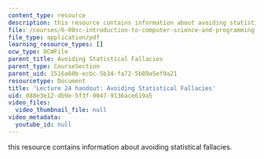```yaml
---
content_type: resource
description: this resource contains information about avoiding statistical fallacies.
file: /courses/6-00sc-introduction-to-computer-science-and-programming-spring-2011/088e3e12db9e5f3f90479136ace619a5_MIT6_00SCS11_lec24.pdf
file_type: application/pdf
learning_resource_types: []
ocw_type: OCWFile
parent_title: Avoiding Statistical Fallacies
parent_type: CourseSection
parent_uid: 1516a60b-ecbc-5b34-fa72-5b89a5ef9a21
resourcetype: Document
title: 'Lecture 24 handout: Avoiding Statistical Fallacies'
uid: 088e3e12-db9e-5f3f-9047-9136ace619a5
video_files:
  video_thumbnail_file: null
video_metadata:
  youtube_id: null
---
```

this resource contains information about avoiding statistical fallacies.

